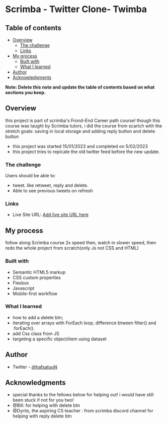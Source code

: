 # Scrimba - Twitter Clone- Twimba



## Table of contents

- [Overview](#overview)
  - [The challenge](#the-challenge)
  - [Links](#links)
- [My process](#my-process)
  - [Built with](#built-with)
  - [What I learned](#what-i-learned)
- [Author](#author)
- [Acknowledgments](#acknowledgments)

**Note: Delete this note and update the table of contents based on what sections you keep.**

## Overview
this project is part of scrimba's Frond-End Career path course! though this course was taught by Scrimba tutors, i did the course from scartch with the stretch goals: saving in local storage and adding reply button and delete button



- this project was started 15/01/2023 and completed on 5/02/2023 
- this project tries to replcate the old twitter feed before the new update. 

### The challenge

Users should be able to:

- tweet. like retweet, reply and delete.
- Able to see previous tweets on refresh

### Links

- Live Site URL: [Add live site URL here](https://your-live-site-url.com)

## My process
 follow along Scrimba course 2x speed then, watch in slower speed, then redo the whole project from scratch(only Js not CSS and HTML)

### Built with

- Semantic HTML5 markup
- CSS custom properties
- Flexbox
- Javascript
- Mobile-first workflow


### What I learned

- how to add a delete btn;
- iterating over arrays with ForEach loop, difference btween filter() and .forEach().
- add Css class from JS
- targeting a specific object/item using dataset




## Author

- Twitter - [@hafsatuuN](https://www.twitter.com/hafsatuuN)



## Acknowledgments
- special thanks to the fellows below for helping out! i would have still been stuck if not for you two!
- @Bill: for helping with delete btn
- @Dyrits, the  aspiring CS teacher : from scrimba discord channel for helping with reply delete btn

